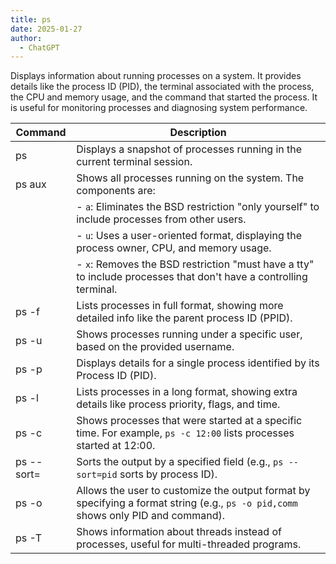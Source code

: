 ```yaml
---
title: ps
date: 2025-01-27
author:
  - ChatGPT
---
```


Displays information about running processes on a system. It provides details like the process ID (PID), the terminal associated with the process, the CPU and memory usage, and the command that started the process. It is useful for monitoring processes and diagnosing system performance.

| Command           | Description                                                                                                                       |
|-------------------|-----------------------------------------------------------------------------------------------------------------------------------|
| ps                | Displays a snapshot of processes running in the current terminal session.                                                         |
| ps aux            | Shows all processes running on the system. The components are:                                                                    |
|                   | - `a`: Eliminates the BSD restriction "only yourself" to include processes from other users.                                      |
|                   | - `u`: Uses a user-oriented format, displaying the process owner, CPU, and memory usage.                                          |
|                   | - `x`: Removes the BSD restriction "must have a tty" to include processes that don't have a controlling terminal.                 |
| ps -f             | Lists processes in full format, showing more detailed info like the parent process ID (PPID).                                     |
| ps -u <username>  | Shows processes running under a specific user, based on the provided username.                                                    |
| ps -p <PID>       | Displays details for a single process identified by its Process ID (PID).                                                         |
| ps -l             | Lists processes in a long format, showing extra details like process priority, flags, and time.                                   |
| ps -c <time>      | Shows processes that were started at a specific time. For example, `ps -c 12:00` lists processes started at 12:00.                |
| ps --sort=<field> | Sorts the output by a specified field (e.g., `ps --sort=pid` sorts by process ID).                                                |
| ps -o <format>    | Allows the user to customize the output format by specifying a format string (e.g., `ps -o pid,comm` shows only PID and command). |
| ps -T             | Shows information about threads instead of processes, useful for multi-threaded programs.                                         |
